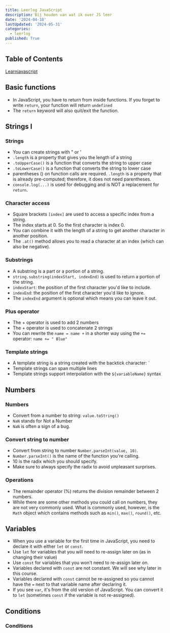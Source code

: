 ```yaml
---
title: Leerlog JavaScript
description: Bij houden van wat ik over JS leer
date: '2024-04-18'
lastUpdated: '2024-05-31'
categories:
  - leerlog
published: True
---
```


## Table of Contents

[Learnjavascript](https://learnjavascript.online/)

## Basic functions

- In JavaScript, you have to return from inside functions. If you forget to write `return`, your function will return `undefined`
- The `return` keyword will also quit/exit the function.

## Strings I

### Strings

- You can create strings with " or '
- `.length` is a property that gives you the length of a string
- `.toUpperCase()` is a function that converts the string to upper case
- `.toLowerCase()` is a function that converts the string to lower case
- parentheses () on function calls are required. `.length` is a property that is already pre-computed; therefore, it does not need parentheses.
- `console.log(...)` is used for debugging and is NOT a replacement for `return`.

### Character access

- Square brackets `[index]` are used to access a specific index from a string.
- The index starts at 0. So the first character is index 0.
- You can combine it with the length of a string to get another character in another position.
- The `.at()` method allows you to read a character at an index (which can also be negative).

### Substrings

- A substring is a part or a portion of a string.
- `string.substring(indexStart, indexEnd)` is used to return a portion of the string.
- `indexStart`: the position of the first character you'd like to include.
- `indexEnd`: the position of the first character you'd like to ignore.
- The `indexEnd` argument is optional which means you can leave it out.

### Plus operator

- The + operator is used to add 2 numbers
- The + operator is used to concatenate 2 strings
- You can rewrite the `name = name +` in a shorter way using the `+=` operator: `name += " Blue"`

### Template strings

- A template string is a string created with the backtick character: `
- Template strings can span multiple lines
- Template strings support interpolation with the `${variableName}` syntax

## Numbers

### Numbers

- Convert from a number to string: `value.toString()`
- `NaN` stands for Not a Number
- `NaN` is often a sign of a bug.

### Convert string to number

- Convert from string to number `Number.parseInt(value, 10)`.
- `Number.parseInt()` is the name of the function you're calling.
- 10 is the radix which you should specify.
- Make sure to always specify the radix to avoid unpleasant surprises.

### Operations

- The remainder operator (%) returns the division remainder between 2 numbers.
- While there are some other methods you could call on numbers, they are not very commonly used. What is commonly used, however, is the `Math` object which contains methods such as `min()`, `max()`, `round()`, etc.

## Variables

- When you use a variable for the first time in JavaScript, you need to declare it with either `let` or `const`.
- Use `let` for variables that you will need to re-assign later on (as in changing their value)
- Use `const` for variables that you won't need to re-assign later on.
- Variables declared with `const` are not constant. We will see why later in this course.
- Variables declared with `const` cannot be re-assigned so you cannot have the `=` next to that variable name after declaring it.
- If you see `var`, it's from the old version of JavaScript. You can convert it to `let` (sometimes `const` if the variable is not re-assigned).

## Conditions

### Conditions
